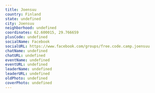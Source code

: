 ```yaml
---
title: Joensuu
country: Finland
state: undefined
city: Joensuu
neighborhood: undefined
coordinates: 62.600015, 29.766659
plusCode: undefined
socialName: Facebook
socialURL: https://www.facebook.com/groups/free.code.camp.joensuu
chatName: undefined
chatURL: undefined
eventName: undefined
eventURL: undefined
leaderName: undefined
leaderURL: undefined
oldPhoto: undefined
coverPhoto: undefined
---
```

